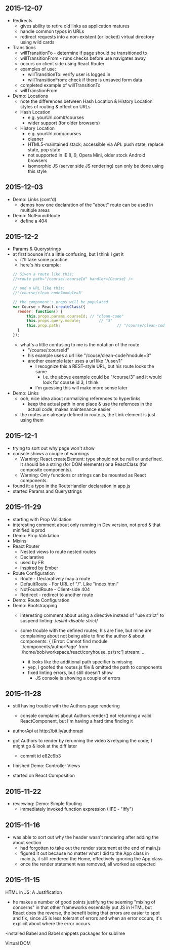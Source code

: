 ## 2015-12-07
- Redirects
  - gives ability to retire old links as application matures
  - handle common typos in URLs
  - redirect requests into a non-existent (or locked) virtual directory using wild cards
- Transitions
  - willTransitionTo - determine if page should be transitioned to
  - willTransitionFrom - runs checks before use navigates away
  - occurs on client side using React Router
  - examples of use:
    - willTransitionTo: verify user is logged in
    - willTransitionFrom: check if there is unsaved form data
  - completed example of willTransitionTo
  - willTranstionFrom
- Demo: Locations
  - note the differences between Hash Location & History Location styles of routing & effect on URLs
  - Hash Location
    - e.g. yourUrl.com#/courses
    - wider support (for older browsers)
  - History Location
    - e.g. yourUrl.com/courses
    - cleaner
    - HTML5-maintained stack; accessible via API: push state, replace state, pop state
    - not supported in IE 8, 9, Opera Mini, older stock Android browsers
    - isomorphic JS (server side JS rendering) can only be done using this style

## 2015-12-03
- Demo: Links (cont'd)
  - demos how one declaration of the "about" route can be used in multiple areas
- Demo: NotFoundRoute
  - define a 404

## 2015-12-2
- Params & Querystrings
- at first bounce it's a little confusing, but I think I get it
  - it'll take some practice
  - here's his example:
  ```javascript
  // Given a route like this:
  //<route path="/course/:courseId" handler={Course} />

  // and a URL like this:
  //'/course/clean-code?module=3'

  // the component's props will be populated
  var Course = React.createClass({
  	render: function() {
  		this.props.params.courseId;	// "clean-code"
  		this.props.query.module;		// "3"
  		this.prop.path;							// "/course/clean-code?module=3"
  	}
  });
  
  ```
  - what's a little confusing to me is the notation of the route
  	- "/course/:courseId"
  	- his example uses a url like "/couse/clean-code?module=3"
  	- another example later uses a url like "/user/1"
  		- I recognize this a REST-style URL, but his route looks the same
  			- i.e. the above example could be "/course/3" and it would look for course id 3, I think
  		- I'm guessing this will make more sense later
- Demo: Links
	- ooh, nice idea about normalizing references to hyperlinks
		- keep the actual path in one place & use the refernces in the actual code; makes maintenance easier
	- the routes are already defined in route.js, the Link element is just using them

## 2015-12-1
- trying to sort out why page won't show
- console shows a couple of warnings
  - Warning: React.createElement: type should not be null or undefined. It should be a string (for DOM elements) or a ReactClass (for composite components).
  - Warning: Only functions or strings can be mounted as React components.
- found it: a typo in the RouteHandler declaration in app.js
- started Params and Querystrings

## 2015-11-29
- starting with Prop Validation
- interesting comment about only running in Dev version, not prod & that minified is prod
- Demo: Prop Validation
- Mixins
- React Router
  - Nested views to route nested routes
  - Declarative
  - used by FB
  - inspired by Ember
- Route Configuration
  - Route - Declaratively map a route
  - DefaultRoute - For URL of "/". Like "index.html"
  - NotFoundRoute - Client-side 404
  - Redirect - redirect to another route
- Demo: Route Configuration	
- Demo: Bootstrapping
  - interesting comment about using a directive instead of "use strict" to suspend linting: /*eslint-disable strict*/
  - some trouble with the defined routes; his are fine, but mine are complaining about not being able to find the author & about components:
  { [Error: Cannot find module './components/authorPage' from '/home/bob/workspace/react/coryhouse_ps/src']
  stream: 
		...

	- it looks like the additional path specifier is missing 
	- yep, I goofed the routes.js file & omitted the path to components
	- fixed linting errors, but still doesn't show
	  - JS console is showing a couple of errors

## 2015-11-28
- still having trouble with the Authors page rendering
  - console complains about Authors.render() not returning a valid ReactComponent, but I'm having a hard time finding it
- authorApi at http://bit.ly/authorapi
- got Authors to render by rerunning the video & retyping the code; I might go & look at the diff later
	- commit id e82c9b3
- finished Demo: Controller Views

- started on React Composition

## 2015-11-22
- reviewing: Demo: Simple Routing
  - immediately invoked function expression (IIFE - "iffy")

## 2015-11-16
- was able to sort out why the header wasn't rendering after adding the about section
  - had forgotten to take out the render statement at the end of main.js
  - figured it out because no matter what I did to the App class in main.js, it still rendered the Home, effectively ignoring the App class
  - once the render statement was removed, all worked as expected

## 2015-11-15

HTML in JS: A Justification
- he makes a number of good points justifying the seeming "mixing of concerns" in that other frameworks essentially put JS in HTML but React does the reverse, the benefit being that errors are easier to spot and fix, since JS is less tolerant of errors and when an error occurs, it's explicit about where the error occurs.

-installed Babel and Babel snippets packages for sublime

Virtual DOM
